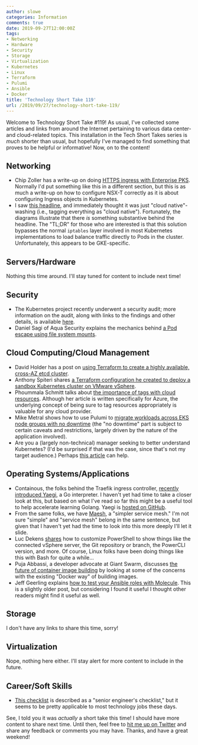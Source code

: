 ```yaml
---
author: slowe
categories: Information
comments: true
date: 2019-09-27T12:00:00Z
tags:
- Networking
- Hardware
- Security
- Storage
- Virtualization
- Kubernetes
- Linux
- Terraform
- Pulumi
- Ansible
- Docker
title: 'Technology Short Take 119'
url: /2019/09/27/technology-short-take-119/
---
```


Welcome to Technology Short Take #119! As usual, I've collected some articles and links from around the Internet pertaining to various data center- and cloud-related topics. This installation in the Tech Short Takes series is _much_ shorter than usual, but hopefully I've managed to find something that proves to be helpful or informative! Now, on to the content!<!--more-->

## Networking

* Chip Zoller has a write-up on doing [HTTPS ingress with Enterprise PKS][link-1]. Normally I'd put something like this in a different section, but this is as much a write-up on how to configure NSX-T correctly as it is about configuring Ingress objects in Kubernetes.
* I saw [this headline][link-14], and immediately thought it was just "cloud native"-washing (i.e., tagging everything as "cloud native"). Fortunately, the diagrams illustrate that there _is_ something substantive behind the headline. The "TL;DR" for those who are interested is that this solution bypasses the normal `iptables` layer involved in most Kubernetes implementations to load balance traffic directly to Pods in the cluster. Unfortunately, this appears to be GKE-specific.

## Servers/Hardware

Nothing this time around. I'll stay tuned for content to include next time!

## Security

* The Kubernetes project recently underwent a security audit; more information on the audit, along with links to the findings and other details, is available [here][link-7].
* Daniel Sagi of Aqua Security explains the mechanics behind [a Pod escape using file system mounts][link-8].

## Cloud Computing/Cloud Management

* David Holder has a post on [using Terraform to create a highly available, cross-AZ etcd cluster][link-2].
* Anthony Spiteri shares [a Terraform configuration he created to deploy a sandbox Kubernetes cluster on VMware vSphere][link-3].
* Phoummala Schmitt talks about [the importance of tags with cloud resources][link-4]. Although her article is written specifically for Azure, the underlying concept of being sure to tag resources appropriately is valuable for any cloud provider.
* Mike Metral shows how to use Pulumi to [migrate workloads across EKS node groups with no downtime][link-11] (the "no downtime" part is subject to certain caveats and restrictions, largely driven by the nature of the application involved).
* Are you a (largely non-technical) manager seeking to better understand Kubernetes? (I'd be surprised if that was the case, since that's not my target audience.) Perhaps [this article][link-15] can help.

## Operating Systems/Applications

* Containous, the folks behind the Traefik ingress controller, [recently introduced Yaegi][link-5], a Go interpreter. I haven't yet had time to take a closer look at this, but based on what I've read so far this might be a useful tool to help accelerate learning Golang. Yaegi is [hosted on GitHub][link-6].
* From the same folks, we have [Maesh][link-10], a "simpler service mesh." I'm not sure "simple" and "service mesh" belong in the same sentence, but given that I haven't yet had the time to look into this more deeply I'll let it slide.
* Luc Dekens [shares][link-9] how to customize PowerShell to show things like the connected vSphere server, the Git repository or branch, the PowerCLI version, and more. Of course, Linux folks have been doing things like this with Bash for quite a while...
* Puja Abbassi, a developer advocate at Giant Swarm, discusses [the future of container image building][link-12] by looking at some of the concerns with the existing "Docker way" of building images.
* Jeff Geerling explains [how to test your Ansible roles with Molecule][link-13]. This is a slightly older post, but considering I found it useful I thought other readers might find it useful as well.

## Storage

I don't have any links to share this time, sorry!

## Virtualization

Nope, nothing here either. I'll stay alert for more content to include in the future.

## Career/Soft Skills

* [This checklist][link-16] is described as a "senior engineer's checklist," but it seems to be pretty applicable to most technology jobs these days.

See, I told you it was _actually_ a short take this time! I should have more content to share next time. Until then, feel free to [hit me up on Twitter][link-99] and share any feedback or comments you may have. Thanks, and have a great weekend!

[link-1]: https://www.sovsystems.com/blog/https-ingress-with-enterprise-pks
[link-2]: https://www.virtualthoughts.co.uk/2019/09/08/creating-a-highly-available-cross-az-loadbalanced-etcd-cluster-in-aws-with-terraform/
[link-3]: https://anthonyspiteri.net/deploying-a-kubernetes-sandbox-on-vmware-with-terraform/
[link-4]: https://techcommunity.microsoft.com/t5/ITOps-Talk-Blog/Tags-An-easy-way-to-gain-insight-into-your-cloud-resources/ba-p/846412
[link-5]: https://blog.containo.us/announcing-yaegi-263a1e2d070a
[link-6]: https://github.com/containous/yaegi
[link-7]: https://www.cncf.io/blog/2019/08/06/open-sourcing-the-kubernetes-security-audit/
[link-8]: https://blog.aquasec.com/kubernetes-security-pod-escape-log-mounts
[link-9]: http://www.lucd.info/2019/09/05/at-your-fingertips/
[link-10]: https://mae.sh/
[link-11]: https://www.pulumi.com/blog/day-2-kubernetes-migrating-eks-nodegroups-with-zero-downtime/
[link-12]: https://blog.giantswarm.io/what-is-the-future-of-container-image-building/
[link-13]: https://www.jeffgeerling.com/blog/2018/testing-your-ansible-roles-molecule
[link-14]: https://cloudblog.withgoogle.com/products/containers-kubernetes/container-native-load-balancing-on-gke-now-generally-available/
[link-15]: https://unixism.net/2019/08/a-managers-guide-to-kubernetes-adoption/
[link-16]: https://littleblah.com/post/2019-09-01-senior-engineer-checklist/
[link-99]: https://twitter.com/scott_lowe
